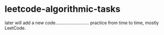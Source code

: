 # leetcode-algorithmic-tasks

later will add a new code...........................
practice from time to time,
mostly LeetCode.


